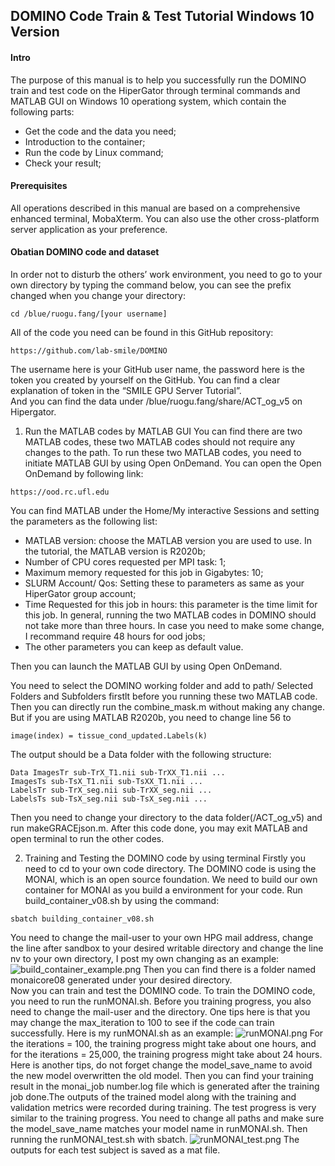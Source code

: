 ## DOMINO Code Train & Test Tutorial Windows 10 Version

#### **Intro**
The purpose of this manual is to help you successfully run the DOMINO train and test code on the HiperGator through terminal commands and MATLAB GUI on Windows 10 operationg system, which contain the following parts:
- Get the code and the data you need;
- Introduction to the container;
- Run the code by Linux command;
- Check your result;

#### **Prerequisites**
All operations described in this manual are based on a comprehensive enhanced terminal, MobaXterm. You can also use the other cross-platform server application as your preference.

#### **Obatian DOMINO code and dataset**
In order not to disturb the others’ work environment, you need to go to your own directory by typing the command below, you can see the prefix changed when you change your directory:
```
cd /blue/ruogu.fang/[your username]
```
All of the code you need can be found in this GitHub repository:
```
https://github.com/lab-smile/DOMINO
```
The username here is your GitHub user name, the password here is the token you created by yourself on the GitHub. You can find a clear explanation of token in the “SMILE GPU Server Tutorial”.
<br>
And you can find the data under /blue/ruogu.fang/share/ACT_og_v5 on Hipergator.<br>
1. Run the MATLAB codes by MATLAB GUI
You can find there are two MATLAB codes, these two MATLAB codes should not require any changes to the path. To run these two MATLAB codes, you need to initiate MATLAB GUI by using Open OnDemand. You can open the Open OnDemand by following link:  
```
https://ood.rc.ufl.edu
```
You can find MATLAB under the Home/My interactive Sessions and setting the parameters as the following list:

- MATLAB version: choose the MATLAB version you are used to use. In the tutorial, the MATLAB version is R2020b;
- Number of CPU cores requested per MPI task: 1;
- Maximum memory requested for this job in Gigabytes: 10;
- SLURM Account/ Qos: Setting these to parameters as same as your HiperGator group account;
- Time Requested for this job in hours: this parameter is the time limit for this job. In general, running the two MATLAB codes in DOMINO should not take more than three hours. In case you need to make some change, I recommand require 48 hours for ood jobs;
- The other parameters you can keep as default value.

Then you can launch the MATLAB GUI by using Open OnDemand.

You need to select the DOMINO working folder and add to path/ Selected Folders and Subfolders firstlt before you running these two MATLAB code. Then you can directly run the combine_mask.m without making any change. But if you are using MATLAB R2020b, you need to change line 56 to 
```
image(index) = tissue_cond_updated.Labels(k)
```
 The output should be a Data folder with the following structure: 
 ```
 Data ImagesTr sub-TrX_T1.nii sub-TrXX_T1.nii ... 
 ImagesTs sub-TsX_T1.nii sub-TsXX_T1.nii ...
 LabelsTr sub-TrX_seg.nii sub-TrXX_seg.nii ...
 LabelsTs sub-TsX_seg.nii sub-TsX_seg.nii ...
 ```
 Then you need to change your directory to the data folder(/ACT_og_v5) and run makeGRACEjson.m. After this code done, you may exit MATLAB and open terminal to run the other codes.

2. Training and Testing the DOMINO code by using terminal
Firstly you need to cd to your own code directory. The DOMINO code is using the MONAI, which is an open source foundation. We need to build our own container for MONAI as you build a environment for your code. Run build_container_v08.sh by using the command: 
```
sbatch building_container_v08.sh
```
You need to change the mail-user to your own HPG mail address, change the line after sandbox to your desired writable directory and change the line nv to your own directory, I post my own changing as an example:![build_container_example.png](https://s2.loli.net/2022/07/05/7Xv3U8rH1fQcCPu.png)
Then you can find there is a folder named monaicore08 generated under your desired directory.<br>
Now you can train and test the DOMINO code. To train the DOMINO code, you need to run the runMONAI.sh. Before you training progress, you also need to change the mail-user and the directory. One tips here is that you may change the max_iteration to 100 to see if the code can train successfully. Here is my runMONAI.sh as an example: ![runMONAI.png](https://s2.loli.net/2022/09/14/uU1ILnXwqMBmKhC.png) For the iterations = 100, the training progress might take about one hours, and for the iterations = 25,000, the training progress might take about 24 hours. Here is another tips, do not forget change the model_save_name to avoid the new model overwritten the old model. Then you can find your training result in the monai_job number.log file which is generated after the training job done.The outputs of the trained model along with the training and validation metrics were recorded during training. 
The test progress is very similar to the training progress. You need to change all paths and make sure the model_save_name matches your model name in runMONAI.sh. Then running the runMONAI_test.sh with sbatch. ![runMONAI_test.png](https://s2.loli.net/2022/09/14/uU1ILnXwqMBmKhC.png)
The outputs for each test subject is saved as a mat file.